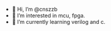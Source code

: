 - 👋 Hi, I’m @cnszzb
- 👀 I’m interested in mcu, fpga.
- 🌱 I’m currently learning verilog and c.


<!---
cnszzb/cnszzb is a ✨ special ✨ repository because its `README.md` (this file) appears on your GitHub profile.
You can click the Preview link to take a look at your changes.
--->
